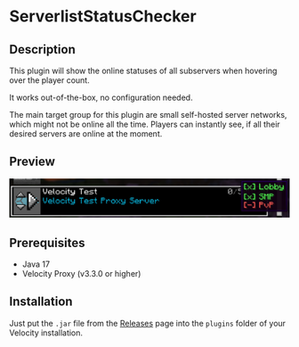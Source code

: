# ServerlistStatusChecker

## Description

This plugin will show the online statuses of all subservers when hovering over the player count.

It works out-of-the-box, no configuration needed.

The main target group for this plugin are small self-hosted server networks, which might not be online all the time.
Players can instantly see, if all their desired servers are online at the moment.

## Preview

![Preview](./preview.png)

## Prerequisites

- Java 17
- Velocity Proxy (v3.3.0 or higher)

## Installation

Just put the `.jar` file from the [Releases](https://github.com/xTheAgentx/ServerlistStatusChecker/releases) page into
the `plugins` folder of your Velocity installation.
